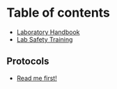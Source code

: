 # Table of contents

* [Laboratory Handbook](README.md)
* [Lab Safety Training](lab-safety-training.md)

## Protocols

* [Read me first!](protocols/read-me-first.md)

